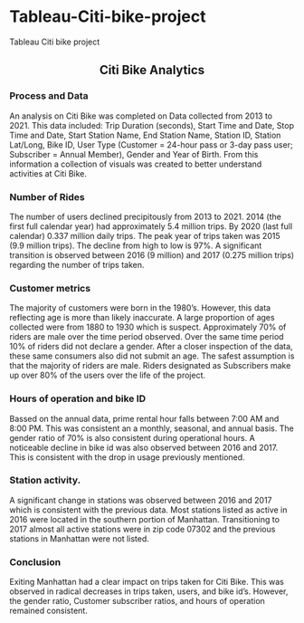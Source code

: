# Tableau-Citi-bike-project
Tableau Citi bike project

## <b><div align = "center"> Citi Bike Analytics</div></b>

### Process and Data
An analysis on Citi Bike was completed on Data collected from 2013 to 2021. This data included: Trip Duration (seconds), Start Time and Date, Stop Time and Date, Start Station Name, End Station Name, Station ID, Station Lat/Long, Bike ID, User Type (Customer = 24-hour pass or 3-day pass user; Subscriber = Annual Member), Gender and Year of Birth. From this information a collection of visuals was created to better understand activities at Citi Bike.

### Number of Rides
The number of users declined precipitously from 2013 to 2021. 2014 (the first full calendar year) had approximately 5.4 million trips. By 2020 (last full calendar) 0.337 million daily trips. The peak year of trips taken was 2015 (9.9 million trips). The decline from high to low is 97%. A significant transition is observed between 2016 (9 million) and 2017 (0.275 million trips) regarding the number of trips taken.

### Customer metrics
The majority of customers were born in the 1980’s. However, this data reflecting age is more than likely inaccurate. A large proportion of ages collected were from 1880 to 1930 which is suspect. Approximately 70% of riders are male over the time period observed. Over the same time period 10% of riders did not declare a gender. After a closer inspection of the data, these same consumers also did not submit an age. The safest assumption is that the majority of riders are male. Riders designated as Subscribers make up over 80% of the users over the life of the project.

### Hours of operation and bike ID
Bassed on the annual data, prime rental hour falls between 7:00 AM and 8:00 PM. This was consistent an a monthly, seasonal, and annual basis. The gender ratio of 70% is also consistent during operational hours. A noticeable decline in bike id was also observed between 2016 and 2017. This is consistent with the drop in usage previously mentioned.

### Station activity.
A significant change in stations was observed between 2016 and 2017 which is consistent with the previous data. Most stations listed as active in 2016 were located in the southern portion of Manhattan.  Transitioning to 2017 almost all active stations were in zip code 07302 and the previous stations in Manhattan were not listed.

### Conclusion
Exiting Manhattan had a clear impact on trips taken for Citi Bike. This was observed in radical decreases in trips taken, users, and bike id’s. However, the gender ratio, Customer subscriber ratios, and hours of operation remained consistent. 
